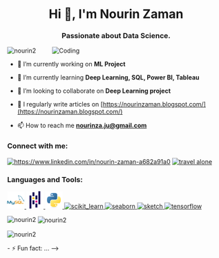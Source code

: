 <h1 align="center">Hi 👋, I'm Nourin Zaman</h1>
<h3 align="center">Passionate about Data Science.</h3>
<img align="right" alt="Coding" width="400" src="https://user-images.githubusercontent.com/81975567/213871187-5f4af020-4be1-4f17-baa2-0a0b3e2909c2.gif">


<p align="left"> <img src="https://komarev.com/ghpvc/?username=nourin2&label=Profile%20views&color=0e75b6&style=flat" alt="nourin2" /> </p>

- 🔭 I’m currently working on **ML Project**

- 🌱 I’m currently learning **Deep Learning, SQL, Power BI, Tableau**

- 👯 I’m looking to collaborate on **Deep Learning project**

- 📝 I regularly write articles on [https://nourinzaman.blogspot.com/](https://nourinzaman.blogspot.com/)

- 📫 How to reach me **nourinza.ju@gmail.com**

<h3 align="left">Connect with me:</h3>
<p align="left">
<a href="https://linkedin.com/in/https://www.linkedin.com/in/nourin-zaman-a682a91a0" target="blank"><img align="center" src="https://raw.githubusercontent.com/rahuldkjain/github-profile-readme-generator/master/src/images/icons/Social/linked-in-alt.svg" alt="https://www.linkedin.com/in/nourin-zaman-a682a91a0" height="30" width="40" /></a>
<a href="https://www.youtube.com/channel/UCDWkDBaXc2sghElEUDi6kKg" target="blank"><img align="center" src="https://raw.githubusercontent.com/rahuldkjain/github-profile-readme-generator/master/src/images/icons/Social/youtube.svg" alt="travel alone" height="30" width="40" /></a>
</p>

<h3 align="left">Languages and Tools:</h3>
<p align="left"> <a href="https://www.mysql.com/" target="_blank" rel="noreferrer"> <img src="https://raw.githubusercontent.com/devicons/devicon/master/icons/mysql/mysql-original-wordmark.svg" alt="mysql" width="40" height="40"/> </a> <a href="https://pandas.pydata.org/" target="_blank" rel="noreferrer"> <img src="https://raw.githubusercontent.com/devicons/devicon/2ae2a900d2f041da66e950e4d48052658d850630/icons/pandas/pandas-original.svg" alt="pandas" width="40" height="40"/> </a> <a href="https://www.python.org" target="_blank" rel="noreferrer"> <img src="https://raw.githubusercontent.com/devicons/devicon/master/icons/python/python-original.svg" alt="python" width="40" height="40"/> </a> <a href="https://scikit-learn.org/" target="_blank" rel="noreferrer"> <img src="https://upload.wikimedia.org/wikipedia/commons/0/05/Scikit_learn_logo_small.svg" alt="scikit_learn" width="40" height="40"/> </a> <a href="https://seaborn.pydata.org/" target="_blank" rel="noreferrer"> <img src="https://seaborn.pydata.org/_images/logo-mark-lightbg.svg" alt="seaborn" width="40" height="40"/> </a> <a href="https://www.sketch.com/" target="_blank" rel="noreferrer"> <img src="https://www.vectorlogo.zone/logos/sketchapp/sketchapp-icon.svg" alt="sketch" width="40" height="40"/> </a> <a href="https://www.tensorflow.org" target="_blank" rel="noreferrer"> <img src="https://www.vectorlogo.zone/logos/tensorflow/tensorflow-icon.svg" alt="tensorflow" width="40" height="40"/> </a> </p>

<p><img align="left" src="https://github-readme-stats.vercel.app/api/top-langs?username=nourin2&show_icons=true&locale=en&layout=compact" alt="nourin2" /></p>

<p>&nbsp;<img align="center" src="https://github-readme-stats.vercel.app/api?username=nourin2&show_icons=true&locale=en" alt="nourin2" /></p>

<p><img align="center" src="https://github-readme-streak-stats.herokuapp.com/?user=nourin2&" alt="nourin2" /></p>
- ⚡ Fun fact: ...
-->
